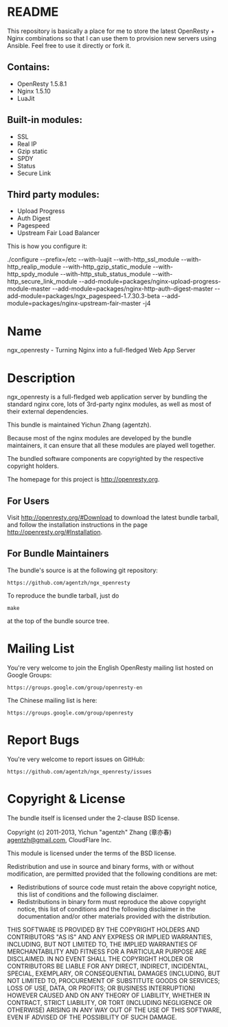 README
======

This repository is basically a place for me to store the latest OpenResty + Nginx combinations so that I can use them to provision new servers using Ansible. Feel free to use it directly or fork it.

Contains:
---------
* OpenResty 1.5.8.1
* Nginx 1.5.10
* LuaJit

Built-in modules:
-----------------
* SSL
* Real IP
* Gzip static
* SPDY
* Status
* Secure Link

Third party modules:
--------------------
* Upload Progress
* Auth Digest
* Pagespeed
* Upstream Fair Load Balancer

This is how you configure it:  

./configure --prefix=/etc --with-luajit --with-http_ssl_module --with-http_realip_module --with-http_gzip_static_module --with-http_spdy_module --with-http_stub_status_module --with-http_secure_link_module --add-module=packages/nginx-upload-progress-module-master --add-module=packages/nginx-http-auth-digest-master --add-module=packages/ngx_pagespeed-1.7.30.3-beta --add-module=packages/nginx-upstream-fair-master -j4


Name
====

ngx_openresty - Turning Nginx into a full-fledged Web App Server

Description
===========

ngx_openresty is a full-fledged web application server by bundling the standard nginx core,
lots of 3rd-party nginx modules, as well as most of their external dependencies.

This bundle is maintained Yichun Zhang (agentzh).

Because most of the nginx modules are developed by the bundle maintainers, it can ensure
that all these modules are played well together.

The bundled software components are copyrighted by the respective copyright holders.

The homepage for this project is http://openresty.org.

For Users
---------

Visit http://openresty.org/#Download to download the latest bundle tarball, and
follow the installation instructions in the page http://openresty.org/#Installation.

For Bundle Maintainers
----------------------

The bundle's source is at the following git repository:

    https://github.com/agentzh/ngx_openresty

To reproduce the bundle tarball, just do

    make

at the top of the bundle source tree.

Mailing List
============

You're very welcome to join the English OpenResty mailing list hosted on Google Groups:

    https://groups.google.com/group/openresty-en

The Chinese mailing list is here:

    https://groups.google.com/group/openresty

Report Bugs
===========

You're very welcome to report issues on GitHub:

    https://github.com/agentzh/ngx_openresty/issues

Copyright & License
===================

The bundle itself is licensed under the 2-clause BSD license.

Copyright (c) 2011-2013, Yichun "agentzh" Zhang (章亦春) <agentzh@gmail.com>, CloudFlare Inc.

This module is licensed under the terms of the BSD license.

Redistribution and use in source and binary forms, with or without
modification, are permitted provided that the following conditions are
met:

* Redistributions of source code must retain the above copyright notice, this list of conditions and the following disclaimer.
* Redistributions in binary form must reproduce the above copyright notice, this list of conditions and the following disclaimer in the documentation and/or other materials provided with the distribution.

THIS SOFTWARE IS PROVIDED BY THE COPYRIGHT HOLDERS AND CONTRIBUTORS "AS
IS" AND ANY EXPRESS OR IMPLIED WARRANTIES, INCLUDING, BUT NOT LIMITED
TO, THE IMPLIED WARRANTIES OF MERCHANTABILITY AND FITNESS FOR A
PARTICULAR PURPOSE ARE DISCLAIMED. IN NO EVENT SHALL THE COPYRIGHT
HOLDER OR CONTRIBUTORS BE LIABLE FOR ANY DIRECT, INDIRECT, INCIDENTAL,
SPECIAL, EXEMPLARY, OR CONSEQUENTIAL DAMAGES (INCLUDING, BUT NOT LIMITED
TO, PROCUREMENT OF SUBSTITUTE GOODS OR SERVICES; LOSS OF USE, DATA, OR
PROFITS; OR BUSINESS INTERRUPTION) HOWEVER CAUSED AND ON ANY THEORY OF
LIABILITY, WHETHER IN CONTRACT, STRICT LIABILITY, OR TORT (INCLUDING
NEGLIGENCE OR OTHERWISE) ARISING IN ANY WAY OUT OF THE USE OF THIS
SOFTWARE, EVEN IF ADVISED OF THE POSSIBILITY OF SUCH DAMAGE.

